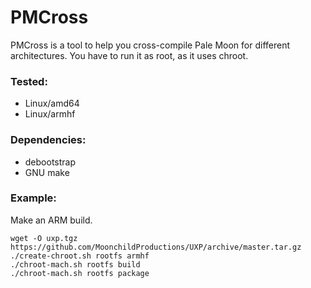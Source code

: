 # PMCross

PMCross is a tool to help you cross-compile Pale Moon for different architectures. You have to run it as root, as it uses chroot.

### Tested:

* Linux/amd64
* Linux/armhf

### Dependencies:

* debootstrap
* GNU make

### Example:

Make an ARM build.

```
wget -O uxp.tgz https://github.com/MoonchildProductions/UXP/archive/master.tar.gz
./create-chroot.sh rootfs armhf
./chroot-mach.sh rootfs build
./chroot-mach.sh rootfs package
```
